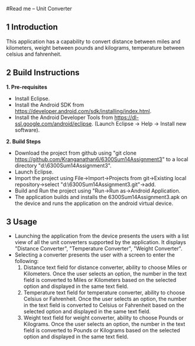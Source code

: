 #Read me – Unit Converter
## 1 Introduction
This application has a capability to convert distance between miles and kilometers, weight between pounds and kilograms, temperature between celsius and fahrenheit.

## 2 Build Instructions
**1. Pre-requisites**
* Install Eclipse.
* Install the Android SDK from https://developer.android.com/sdk/installing/index.html.
* Install the Android Developer Tools from https://dl-ssl.google.com/android/eclipse. (Launch Eclipse -> Help -> Install new software).

**2. Build Steps**
* Download the project from github using "git clone https://github.com/Kranganathan6/6300Sum14Assignment3" to a local directory 
"d:\6300Sum14Assignment3".
* Launch Eclipse.
* Import the project using File->Import->Projects from git->Existing local repository->select "d:\6300Sum14Assignment3\.git"->add.
* Build and Run the project using "Run->Run as->Android Application.
* The application builds and installs the 6300Sum14Assignment3.apk on the device and runs the application on the android virtual device.

## 3 Usage
* Launching the application from the device presents the users with a list view of all the unit converters supported by the application. It displays "Distance Converter", "Temperature Converter", "Weight Converter".
* Selecting a converter presents the user with a screen to enter the following:
  1. Distance text field for distance converter, ability to choose Miles or Kilometers. Once the user selects an option, the number in the text field is converted to Miles or Kilometers based on the selected option and displayed in the same text field.
  2.  Temperature text field for temperature converter, ability to choose Celsius or Fahrenheit. Once the user selects an option, the number in the text field is converted to Celsius or Fahrenheit based on the selected option and displayed in the same text field.
  3.  Weight text field for weight converter, ability to choose Pounds or Kilograms. Once the user selects an option, the number in the text field is converted to Pounds or Kilograms based on the selected option and displayed in the same text field.
